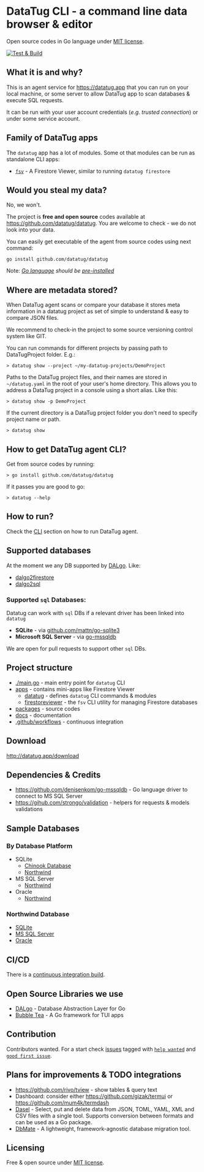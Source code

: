 # DataTug CLI - a command line data browser & editor

Open source codes in Go language under [MIT license](./LICENSE).

[![Test & Build](https://github.com/datatug/datatug/actions/workflows/golangci.yml/badge.svg)](https://github.com/datatug/datatug/actions/workflows/golangci.yml)

## What it is and why?

This is an agent service for https://datatug.app that you can run on your local machine, or some server to allow DataTug
app to scan databases & execute SQL requests.

It can be run with your user account credentials (*e.g. trusted connection*) or under some service account.

## Family of DataTug apps

The `datatug` app has a lot of modules. Some ot that modules can be run as standalone CLI apps:

- [`fsv`](apps/firestoreviewer) - A Firestore Viewer, similar to running `datatug firestore`

## Would you steal my data?

No, we won't.

The project is **free and open source** codes available at https://github.com/datatug/datatug. You are welcome to
check - we do not look into your data.

You can easily get executable of the agent from source codes using next command:

```
go install github.com/datatug/datatug
```

Note: _[Go language](https://golang.org/) should be [pre-installed](https://golang.org/dl/)_

## Where are metadata stored?

When DataTug agent scans or compare your database it stores meta information in a datatug project as set of simple to
understand & easy to compare JSON files.

We recommend to check-in the project to some source versioning control system like GIT.

You can run commands for different projects by passing path to DataTugProject folder. E.g.:

```
> datatug show --project ~/my-datatug-projects/DemoProject
```

Paths to the DataTug project files, and their names are stored in `~/datatug.yaml` in the root of your user's home
directory.
This allows you to address a DataTug project in a console using a short alias. Like this:

```
> datatug show -p DemoProject
```

If the current directory is a DataTug project folder you don't need to specify project name or path.

```
> datatug show
```

## How to get DataTug agent CLI?

Get from source codes by running:

```
> go install github.com/datatug/datatug
```

If it passes you are good to go:

```
> datatug --help
```

## How to run?

Check the [CLI](./packages/cli) section on how to run DataTug agent.

## Supported databases

At the moment we any DB supported by [DALgo](https://github.com/dal-go/dalgo). Like:

- [dalgo2firestore](https://github.com/dal-go/dalgo2firestore)
- [dalgo2sql](https://github.com/dal-go/dalgo2sql)

### Supported `sql` Databases:

Datatug can work with `sql` DBs if a relevant driver has been linked into `datatug`

- **SQLite** - via  [github.com/mattn/go-sqlite3](https://github.com/mattn/go-sqlite3 )
- **Microsoft SQL Server** - via [go-mssqldb](https://github.com/denisenkom/go-mssqldb)

We are open for pull requests to support other `sql` DBs.

## Project structure

- [./main.go](main.go) - main entry point for `datatug` CLI
- [apps](apps) - contains mini-apps like Firestore Viewer
    - [datatug](apps/datatug) - defines `datatug` CLI commands & modules
    - [firestoreviewer](apps/firestoreviewer) - the `fsv` CLI utility for managing Firestore databases
- [packages](packages) - source codes
- [docs](docs) - documentation
- [.github/workflows](.github/workflows) - continuous integration

## Download

http://datatug.app/download

## Dependencies & Credits

- https://github.com/denisenkom/go-mssqldb - Go language driver to connect to MS SQL Server
- https://gihub.com/strongo/validation - helpers for requests & models validations

## Sample Databases

### By Database Platform

- SQLite
    - [Chinook Database](https://github.com/lerocha/chinook-database)
    - [Northwind](https://github.com/jpwhite3/northwind-SQLite3)
- MS SQL Server
    - [Northwind](https://github.com/Microsoft/sql-server-samples/tree/master/samples/databases/northwind-pubs)
- Oracle
    - [Northwind](https://github.com/dshifflet/NorthwindOracle_DDL)

### Northwind Database

- [SQLite](https://github.com/jpwhite3/northwind-SQLite3)
- [MS SQL Server](https://github.com/Microsoft/sql-server-samples/tree/master/samples/databases/northwind-pubs)
- [Oracle](https://github.com/dshifflet/NorthwindOracle_DDL)

## CI/CD

There is a [continuous integration build](docs/CI-CD.md).

## Open Source Libraries we use

- [DALgo](https://github.com/dal-go/dalgo) - Database Abstraction Layer for Go
- [Bubble Tea](https://github.com/charmbracelet/bubbletea) - A Go framework for TUI apps

## Contribution

Contributors wanted. For a start check [issues](https://github.com/datatug/datatug/issues)
tagged with [`help wanted`](https://github.com/datatug/datatug/labels/help%20wanted)
and [`good first issue`](https://github.com/datatug/datatug/labels/good%20first%20issue).

## Plans for improvements & TODO integrations

- https://github.com/rivo/tview - show tables & query text
- Dashboard: consider either https://github.com/gizak/termui or https://github.com/mum4k/termdash
- [Dasel](https://github.com/TomWright/dasel) - Select, put and delete data from JSON, TOML, YAML, XML and CSV files
  with a single tool. Supports conversion between formats and can be used as a Go package.
- [DbMate](https://github.com/amacneil/dbmate) - A lightweight, framework-agnostic database migration tool.

## Licensing

Free & open source under [MIT license](./LICENSE).
